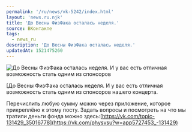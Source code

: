 ```yaml
---
permalink: '/ru/news/vk-5242/index.html'
layout: 'news.ru.njk'
title: 'До Весны ФизФака осталась неделя.'
source: ВКонтакте
tags:
  - news_ru
description: 'До Весны ФизФака осталась неделя.'
updatedAt: 1521475260
---
```

![До Весны ФизФака осталась неделя. И у вас есть отличная возможность стать одним из спонсоров](https://sun9-55.userapi.com/c840238/v840238148/8c13f/9p_by7ETxag.jpg)

[До Весны ФизФака осталась неделя. И у вас есть отличная возможность стать одним из спонсоров нашего концерта.

Перечислить любую сумму можно через приложение, которое прикреплёно к этому посту. Задать вопросы и посмотреть на что мы тратили деньги фонда можно здесь:[https://vk.com/topic-131429_35016778](https://vk.com/physvsu?w=app5727453_-131429)
